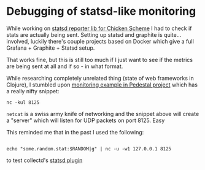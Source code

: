 # Debugging of statsd-like monitoring

While working on [statsd reporter lib for Chicken Scheme](https://github.com/lukaszkorecki/statsd-chicken)
I had to check if stats are actually being sent.
Setting up statsd and graphite is quite... involved, luckily there's couple
projects based on Docker which give a full Grafana + Graphite + Statsd setup.

That works fine, but this is still too much if I just want to see if the metrics
are being sent at all and if so - in what format.

While researching completely unrelated thing (state of web frameworks in Clojure),
I stumbled upon [monitoring example in Pedestal project](https://github.com/pedestal/pedestal/tree/master/samples/helloworld-metrics#statsd-metrics-reporting) which has a really nifty snippet:

```shell
nc -kul 8125
```

`netcat` is a swiss army knife of networking and the snippet above will create
a "server" which will listen for UDP packets on port 8125. Easy

This reminded me that in the past I used the following:

```shell

echo "some.random.stat:$RANDOM|g" | nc -u -w1 127.0.0.1 8125
```

to test collectd's [statsd plugin](https://collectd.org/wiki/index.php/Plugin:Statsd)
